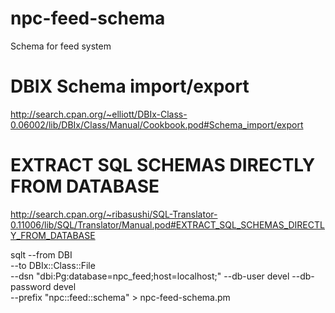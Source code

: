 npc-feed-schema
===============

Schema for feed system

# DBIX Schema import/export
http://search.cpan.org/~elliott/DBIx-Class-0.06002/lib/DBIx/Class/Manual/Cookbook.pod#Schema_import/export

# EXTRACT SQL SCHEMAS DIRECTLY FROM DATABASE
http://search.cpan.org/~ribasushi/SQL-Translator-0.11006/lib/SQL/Translator/Manual.pod#EXTRACT_SQL_SCHEMAS_DIRECTLY_FROM_DATABASE

sqlt --from DBI \
--to DBIx::Class::File \
--dsn "dbi:Pg:database=npc_feed;host=localhost;" --db-user devel --db-password devel \
--prefix "npc::feed::schema" > npc-feed-schema.pm





